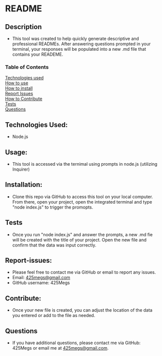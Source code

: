 
# README

## Description
* This tool was created to help quickly generate descriptive and professional READMEs. After answering questions prompted in your terminal, your responses will be populated into a new .md file that contains your READEME.

### Table of Contents  
[Technologies used](#technologies) <br>
[How to use](#Usage) <br>
[How to install](#Installation) <br>
[Report Issues](#Report-issues) <br>
[How to Contribute](#Contribute) <br>
[Tests](#Tests) <br>
[Questions](#Questions)


## Technologies Used:
* Node.js

## Usage:
* This tool is accessed via the ternimal using prompts in node.js (utilizing Inquirer)

## Installation:
* Clone this repo via GitHub to access this tool on your local computer. From there, open your project, open the integrated terminal and type "node index.js" to trigger the promopts.

## Tests
* Once you run "node index.js" and answer the prompts, a new .md fie will be created with the title of your project. Open the new file and confirm that the data was input correctly.

## Report-issues:
* Please feel free to contact me via GitHub or email to report any issues.
* Email: 425megs@gmail.com
* GitHub username: 425Megs

## Contribute:
* Once your new file is created, you can adjust the location of the data you entered or add to the file as needed.

## Questions
* If you have additional questions, please contact me via GitHub: 425Megs or email me at 425megs@gmail.com.
